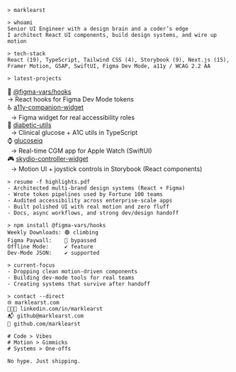 ```shell
> marklearst
```

```shell
> whoami
Senior UI Engineer with a design brain and a coder’s edge
I architect React UI components, build design systems, and wire up motion
```

```shell
> tech-stack
React (19), TypeScript, Tailwind CSS (4), Storybook (9), Next.js (15), Framer Motion, GSAP, SwiftUI, Figma Dev Mode, a11y / WCAG 2.2 AA
```

```shell
> latest-projects
```

🧩 [@figma-vars/hooks](https://github.com/marklearst/figma-vars-hooks)  
  → React hooks for Figma Dev Mode tokens  
♿ [a11y-companion-widget](https://github.com/marklearst/a11y-companion-widget)  
  → Figma widget for real accessibility roles  
🧮 [diabetic-utils](https://github.com/marklearst/diabetic-utils)  
  → Clinical glucose + A1C utils in TypeScript  
⌚ [glucoseiq](https://github.com/marklearst/glucoseiq)  
  → Real-time CGM app for Apple Watch (SwiftUI)  
🎮 [skydio-controller-widget](https://github.com/marklearst/skydio-controller-widget)  
  → Motion UI + joystick controls in Storybook (React components)

```shell
> resume -f highlights.pdf
- Architected multi-brand design systems (React + Figma)
- Wrote token pipelines used by Fortune 100 teams
- Audited accessibility across enterprise-scale apps
- Built polished UI with real motion and zero fluff
- Docs, async workflows, and strong dev/design handoff
```

```shell
> npm install @figma-vars/hooks
Weekly Downloads: 🟢 climbing
Figma Paywall:    💪 bypassed
Offline Mode:     ✔️ feature
Dev-Mode JSON:    ✔️ supported
```

```shell
> current-focus
- Dropping clean motion-driven components
- Building dev-mode tools for real teams
- Creating systems that survive after handoff
```

```shell
> contact --direct
🌐 marklearst.com
👨🏻‍💻 linkedin.com/in/marklearst
📬 github@marklearst.com
🐙 github.com/marklearst
```

```
# Code > Vibes
# Motion > Gimmicks
# Systems > One-offs

No hype. Just shipping.
